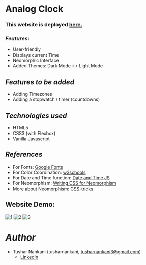 # Analog Clock

### This website is deployed [here.](https://tusharnankani.github.io/AnalogClock/)


### *Features*:
* User-friendly
* Displays current Time
* Neomorphic Interface 
* Added Themes: Dark Mode <-> Light Mode


## *Features to be added*

- Adding Timezones 
- Adding a stopwatch / timer (countdowns)


## *Technologies used*

- HTML5
- CSS3 (with Flexbox)
- Vanilla Javascript

## *References*
* For Fonts: [Google Fonts](https://fonts.googleapis.com/css2?family=Work+Sans:wght@300&display=swap)
* For Color Coordination: [w3schools](https://www.w3schools.com/colors/colors_mixer.asp?colorbottom=000000&colortop=FFFFFF)
* For Date and Time function: [Date and Time JS](https://javascript.info/date#setting-date-components)
* For Neomorphism: [Writing CSS for Neomorphism](https://www.youtube.com/watch?v=Gv0dy51SYL0)
* More about Neomorphism: [CSS-tricks](https://css-tricks.com/neumorphism-and-css/)

## Website Demo:
![1](https://user-images.githubusercontent.com/61280281/85862463-6e0a9a00-b7df-11ea-806e-2ebbeda2ab0c.png)
![2](https://user-images.githubusercontent.com/61280281/85862468-6fd45d80-b7df-11ea-8142-435302297a22.png)
![3](https://user-images.githubusercontent.com/61280281/85862470-706cf400-b7df-11ea-8e31-90f2f8ae4a2e.png)


# *Author*
* Tushar Nankani (tusharnankani, tusharnankani3@gmail.com)
   - [LinkedIn](https://www.linkedin.com/in/tusharnankani)
